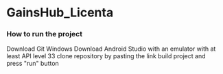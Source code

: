 # GainsHub_Licenta

### How to run the project

Download Git Windows
Download Android Studio with an emulator with at least API level 33
clone repository by pasting the link
build project
and press "run" button
